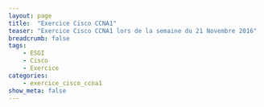 ```yaml
---
layout: page
title:  "Exercice Cisco CCNA1"
teaser: "Exercice Cisco CCNA1 lors de la semaine du 21 Novembre 2016"
breadcrumb: false
tags:
    - ESGI
    - Cisco
    - Exercice
categories:
    - exercice_cisco_ccna1
show_meta: false
---
```

